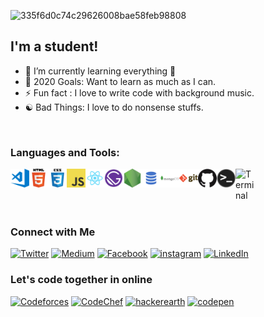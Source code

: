 ![335f6d0c74c29626008bae58feb98808](https://user-images.githubusercontent.com/66327542/95258326-68453b80-0847-11eb-9e36-804b3405f820.gif)<br>
## I'm a student!

- 🌱 I’m currently learning everything 🤣
- 🥅 2020 Goals: Want to learn as much as I can.
- ⚡ Fun fact  : I love to write code with background music.
- ☯  Bad Things: I love to do nonsense stuffs.
<br>

### Languages and Tools:
<img align="left" alt="Visual Studio Code" width="30px" src="https://raw.githubusercontent.com/github/explore/80688e429a7d4ef2fca1e82350fe8e3517d3494d/topics/visual-studio-code/visual-studio-code.png" />
<img align="left" alt="HTML5" width="30px" src="https://raw.githubusercontent.com/github/explore/80688e429a7d4ef2fca1e82350fe8e3517d3494d/topics/html/html.png" />
<img align="left" alt="CSS3" width="30px" src="https://raw.githubusercontent.com/github/explore/80688e429a7d4ef2fca1e82350fe8e3517d3494d/topics/css/css.png" />
<img align="left" alt="JavaScript" width="30px" src="https://raw.githubusercontent.com/github/explore/80688e429a7d4ef2fca1e82350fe8e3517d3494d/topics/javascript/javascript.png" />
<img align="left" alt="React" width="30px" src="https://raw.githubusercontent.com/github/explore/80688e429a7d4ef2fca1e82350fe8e3517d3494d/topics/react/react.png" />
<img align="left" alt="Gatsby" width="30px" src="https://raw.githubusercontent.com/github/explore/e94815998e4e0713912fed477a1f346ec04c3da2/topics/gatsby/gatsby.png" />
<img align="left" alt="Node.js" width="30px" src="https://raw.githubusercontent.com/github/explore/80688e429a7d4ef2fca1e82350fe8e3517d3494d/topics/nodejs/nodejs.png" />
<img align="left" alt="SQL" width="30px" src="https://raw.githubusercontent.com/github/explore/80688e429a7d4ef2fca1e82350fe8e3517d3494d/topics/sql/sql.png" />
<img align="left" alt="MongoDB" width="30px" src="https://raw.githubusercontent.com/github/explore/80688e429a7d4ef2fca1e82350fe8e3517d3494d/topics/mongodb/mongodb.png" />
<img align="left" alt="Git" width="30px" src="https://raw.githubusercontent.com/github/explore/80688e429a7d4ef2fca1e82350fe8e3517d3494d/topics/git/git.png" />
<img align="left" alt="GitHub" width="30px" src="https://raw.githubusercontent.com/github/explore/78df643247d429f6cc873026c0622819ad797942/topics/github/github.png" />
<img align="left" alt="Terminal" width="30px" src="https://raw.githubusercontent.com/github/explore/80688e429a7d4ef2fca1e82350fe8e3517d3494d/topics/terminal/terminal.png" />
<img align="left" alt="Terminal" width="30px" src="https://n7.nextpng.com/sticker-png/168/516/sticker-png-bitbucket-logo-computer-icons-logo-icon-miscellaneous-logo-black-git.png" />
<br>
<br>
<br>
<br>
<div> 
  
### Connect with Me
<a href="https://twitter.com/rakinsadaftab"><img src="https://img.shields.io/badge/Twitter-%2300ACEE.svg?&style=flat-square&logo=twitter&logoColor=white" alt="Twitter"></a>
<a href="https://medium.com/@rakinsadaftab" target="_blank"><img src="https://img.shields.io/badge/Medium-%23292929.svg?&style=flat-square&logo=medium&logoColor=white" alt="Medium"></a>
<a href="https://www.facebook.com/rakinshadaftab/" target="_blank"><img src="https://img.shields.io/badge/Facebook-%231877F2.svg?&style=flat-square&logo=facebook&logoColor=white" alt="Facebook"></a>
<a href="https://www.instagram.com/rakinshadaftab" target="_blank"><img src="https://img.shields.io/badge/-Instagram-c13584?style=flat&labelColor=c13584&logo=instagram&logoColor=white" alt="instagram"></a>
<a href="https://www.linkedin.com/in/rakin-sad-aftab-5369081a9/" target="_blank"><img src="https://img.shields.io/badge/LinkedIn-%230077B5.svg?&style=flat-square&logo=linkedin&logoColor=white" alt="LinkedIn"></a>
</div>
<div>
  
### Let's code together in online

<a href="https://codeforces.com/profile/RakinSadAftab" target="_blank"><img src="https://img.shields.io/badge/Codeforces-%23292929.svg?&style=flat-square&logo=Codeforces&logoColor=white" alt="Codeforces"></a>
<a href="https://www.codechef.com/users/rakinsadaftab" target="_blank"><img src="https://img.shields.io/badge/CodeChef-%23292929.svg?&style=flat-square&logo=CodeChef&logoColor=white" alt="CodeChef"></a>
<a href="https://www.hackerearth.com/@rakinsad" target="_blank"><img src="https://img.shields.io/badge/hackerearth-%23292929.svg?&style=flat-square&logo=hackerearth&logoColor=white" alt="hackerearth"></a>
<a href="https://codepen.io/rakinsadaftab" target="_blank"><img src="https://img.shields.io/badge/codepen-%23292929.svg?&style=flat-square&logo=codepen&logoColor=white" alt="codepen"></a>

</div>
